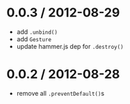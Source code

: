 
0.0.3 / 2012-08-29 
==================

  * add `.unbind()`
  * add `Gesture`
  * update hammer.js dep for `.destroy()`

0.0.2 / 2012-08-28 
==================

  * remove all `.preventDefault()`s
